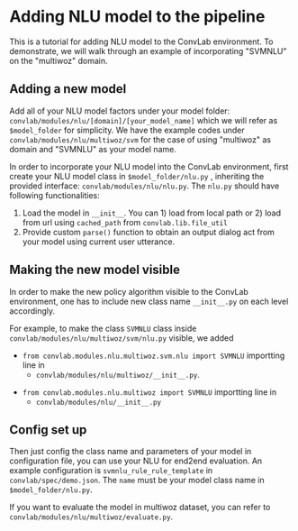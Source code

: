 # Adding NLU model to the pipeline

This is a tutorial for adding NLU model to the ConvLab environment. To demonstrate, we will walk through an example of incorporating "SVMNLU" on the "multiwoz" domain.



## Adding a new model

Add all of your NLU model factors under your model folder: ```convlab/modules/nlu/[domain]/[your_model_name]``` which we will refer as ```$model_folder``` for simplicity. We have the example codes under ```convlab/modules/nlu/multiwoz/svm``` for the case of using "multiwoz" as domain and "SVMNLU" as your model name.


In order to incorporate your NLU model into the ConvLab environment, first create your NLU model class in ```$model_folder/nlu.py``` , inheriting the provided interface: ```convlab/modules/nlu/nlu.py```. 
The ```nlu.py``` should have following functionalities:

1. Load the model in ```__init__```. You can 1) load from local path or 2) load from url using `cached_path` from `convlab.lib.file_util`
2. Provide custom ```parse()``` function to obtain an output dialog act from your model using current user utterance.



## Making the new model visible

In order to make the new policy algorithm visible to the ConvLab environment, one has to include new class name ```__init__.py``` on each level accordingly.

For example, to make the class ```SVMNLU``` class inside ```convlab/modules/nlu/multiwoz/svm/nlu.py``` visible, we added

- ```from convlab.modules.nlu.multiwoz.svm.nlu import SVMNLU``` importting line in
  - ```convlab/modules/nlu/multiwoz/__init__.py```.

* ```from convlab.modules.nlu.multiwoz import SVMNLU``` importting line in
  * ```convlab/modules/nlu/__init__.py ```



## Config set up

Then just config the class name and parameters of your model in configuration file, you can use your NLU for end2end evaluation. An example configuration is `svmnlu_rule_rule_template` in ```convlab/spec/demo.json```. The `name` must be your model class name in ```$model_folder/nlu.py```.

If you want to evaluate the model in multiwoz dataset, you can refer to ```convlab/modules/nlu/multiwoz/evaluate.py```.



